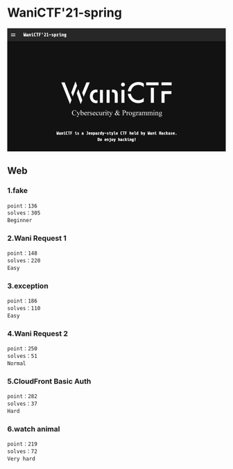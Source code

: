 # WaniCTF'21-spring

![img](img.png)

## Web

### 1.fake
```txt
point：136
solves：305
Beginner
```

### 2.Wani Request 1
```txt
point：148
solves：220
Easy
```

### 3.exception
```txt
point：186
solves：110
Easy
```

### 4.Wani Request 2
```txt
point：250
solves：51
Normal
```

### 5.CloudFront Basic Auth
```txt
point：282
solves：37
Hard
```

### 6.watch animal
```txt
point：219
solves：72
Very hard
```
